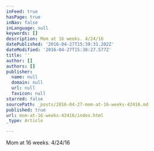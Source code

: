 ```yaml
---
inFeed: true
hasPage: true
inNav: false
inLanguage: null
keywords: []
description: Mom at 16 weeks. 4/24/16
datePublished: '2016-04-27T15:39:31.202Z'
dateModified: '2016-04-27T15:38:27.577Z'
title: ''
author: []
authors: []
publisher:
  name: null
  domain: null
  url: null
  favicon: null
starred: false
sourcePath: _posts/2016-04-27-mom-at-16-weeks-42416.md
published: true
url: mom-at-16-weeks-42416/index.html
_type: Article

---
```

Mom at 16 weeks. 4/24/16